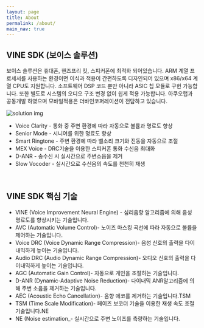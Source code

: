 ```yaml
---
layout: page
title: About
permalink: /about/
main_nav: true
---
```


## VINE SDK (보이스 솔루션)

보이스 솔루션은 휴대폰, 핸즈프리 킷, 스피커폰에 최적화 되어있습니다. ARM 계열 프로세서를 사용하는 환경이면 이식과 적용이 간편하도록 디자인되어 있으며 x86/x64 계열 CPU도 지원합니다. 소프트웨어 DSP 코드 뿐만 아니라 ASIC 칩 모듈로 구현 가능합니다. 또한 별도로 시스템의 오디오 구조 변경 없이 쉽게 적용 가능합니다. 아쿠오랩과 공동개발 하였으며 모바일적용은 더바인코퍼레이션이 전담하고 있습니다.

![solution img](http://thevinecorp.com/img/akouolab/akouolab.png)

* Voice Clarity - 통화 중 주변 환경에 따라 자동으로 볼륨과 명료도 향상
* Senior Mode - 시니어를 위한 명료도 향상
* Smart Ringtone - 주변 환경에 따라 벨소리 크기와 진동을 자동으로 조절
* MEX Voice - DRC기술을 이용한 스피커폰 통화 수신음 최대화
* D-ANR - 송수신 시 실시간으로 주변소음을 제거
* Slow Vocoder - 실시간으로 수신음의 속도를 천천히 재생

<br/>

## VINE SDK 핵심 기술
* VINE (Voice Improvement Neural Engine) - 심리음향 알고리즘에 의해 음성 명료도를 향상시키는 기술입니다.
* AVC (Automatic Volume Control)- 노이즈 마스킹 곡선에 따라 자동으로 볼륨을 제어하는 기술입니다.
* Voice DRC (Voice Dynamic Range Compression)- 음성 신호의 출력을 다이내믹하게 높이는 기술입니다.
* Audio DRC (Audio Dynamic Range Compression)- 오디오 신호의 출력을 다이내믹하게 높이는 기술입니다.
* AGC (Automatic Gain Control)- 자동으로 게인을 조절하는 기술입니다.
* D-ANR (Dynamic-Adaptive Noise Reduction)- 다이내믹 ANR알고리즘에 의해 주변 소음을 제거하는 기술입니다.
* AEC (Acoustic Echo Cancellation)- 음향 에코를 제거하는 기술입니다.TSM
* TSM (Time Scale Modification)- 페이즈 보코더 기술을 이용한 재생 속도 조절 기술입니다.NE
* NE (Noise estimation_- 실시간으로 주변 노이즈를 측량하는 기술입니다.